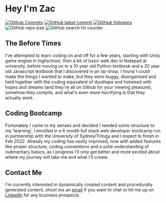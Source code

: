 # Hey I'm Zac

[![Github Commits](https://img.shields.io/github/commit-activity/w/HobbaZ/README-template)](https://github.com/HobbaZ/README-template/commits)
[![GitHub latest commit](https://img.shields.io/github/last-commit/HobbaZ/README-template)](https://github.com/HobbaZ/README-template/branches)
[![GitHub followers](https://img.shields.io/github/followers/HobbaZ.svg)]()
![GitHub repo size](https://img.shields.io/github/repo-size/HobbaZ/README-template)
![GitHub search hit counter](https://img.shields.io/github/search/HobbaZ/README-template/hits)

## The Before Times

I've attempted to learn coding on and off for a few years, starting with Unity game engine in highschool, then a bit of basic web dev in Notepad at university, before moving on to a 10 year old Python textbook and a 20 year old Javascript textbook that I discovered in an op-shop. I found I could make the things I wanted to make, but they were buggy, disorganised and held together with the coding equivalent of ducktape and hotwired with hopes and dreams (and they're all on Github for your viewing pleasure), somehow they compile, and what's even more horrifying is that they actually work. 

## Coding Bootcamp

Fortunately I came to my senses and decided I needed some structure to my 'learning', I enrolled in a 6 month full stack web developer bootcamp run in partnership with the University of Sydney/Trilogy and I expect to finish in Feb 2022. Already my coding has vastly improved, now with added features like proper structure, coding conventions and a solid understanding of rudimentary basics, as I progress I'll only get better and more excited about where my journey will take me and what I'll create. 

## Contact Me

I'm currently interested in dynamically created content and procedurally generated content, shoot me an  [email](zachobba@gmail.com) if you want to chat or hit me up on [LinkedIn](https://www.linkedin.com/in/zachary-hobba-52aaa182/) for any business prospects.